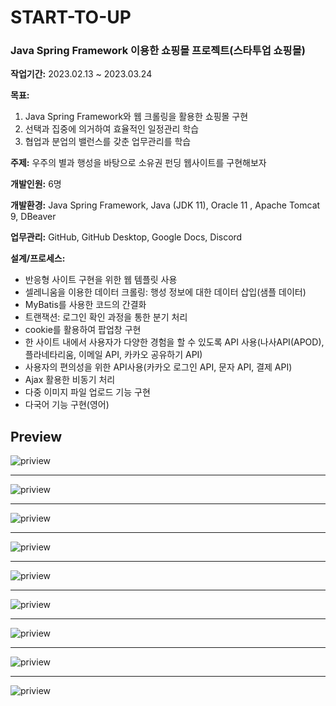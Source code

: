 # START-TO-UP
### Java Spring Framework 이용한 쇼핑몰 프로젝트(스타투업 쇼핑몰)
**작업기간:** 2023.02.13 ~ 2023.03.24

**목표:**
1) Java Spring Framework와 웹 크롤링을 활용한 쇼핑몰 구현
2) 선택과 집중에 의거하여 효율적인 일정관리 학습
3) 협업과 분업의 밸런스를 갖춘 업무관리를 학습

**주제:** 우주의 별과 행성을 바탕으로 소유권 펀딩 웹사이트를 구현해보자

**개발인원:** 6명

**개발환경:** Java Spring Framework, Java (JDK 11), Oracle 11 , Apache Tomcat 9, DBeaver 

**업무관리:** GitHub, GitHub Desktop, Google Docs, Discord

**설계/프로세스:**
- 반응형 사이트 구현을 위한 웹 템플릿 사용
- 셀레니움을 이용한 데이터 크롤링: 행성 정보에 대한 데이터 삽입(샘플 데이터)
- MyBatis를 사용한 코드의 간결화 
- 트랜잭션: 로그인 확인 과정을 통한 분기 처리
- cookie를 활용하여 팝업창 구현
- 한 사이트 내에서 사용자가 다양한 경험을 할 수 있도록 API 사용(나사API(APOD), 플라네타리움, 이메일 API, 카카오 공유하기 API)
- 사용자의 편의성을 위한 API사용(카카오 로그인 API, 문자 API, 결제 API)
- Ajax 활용한 비동기 처리 
- 다중 이미지 파일 업로드 기능 구현
- 다국어 기능 구현(영어)

## Preview
![priview](https://user-images.githubusercontent.com/120362971/233781495-c5163f7a-2145-4d88-a962-883bcaacb8ef.png)
***
![priview](https://user-images.githubusercontent.com/120362971/233781516-5e25dc6a-9dc1-4f65-a117-4024258ecc00.png)
***
![priview](https://user-images.githubusercontent.com/120362971/233781536-786667dc-9b54-4190-a1d0-094e561b99e3.png)
***
![priview](https://user-images.githubusercontent.com/120362971/233781560-b72f5e01-f528-4df0-a4f1-a99500d8f2ec.png)
***
![priview](https://user-images.githubusercontent.com/120362971/233782914-9d739ad2-c08e-4d2c-b22c-87b10c61bed4.png)
***
![priview](https://user-images.githubusercontent.com/120362971/233782944-52028270-0383-49bf-93cb-1d3563e0842c.png)
***
![priview](https://user-images.githubusercontent.com/120362971/233782959-dba65083-65c4-4857-8624-1d282aee96e3.png)
***
![priview](https://user-images.githubusercontent.com/120362971/233783214-4d0613dd-fa97-4aae-abf0-65d00fca0498.png)
***
![priview](https://user-images.githubusercontent.com/120362971/233783257-f0316ff7-1ae0-481d-b279-c64b3ffdbb07.png)






